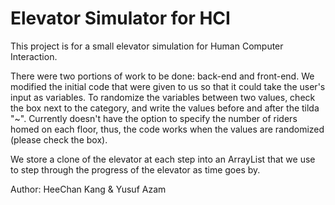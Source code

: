 # Elevator Simulator for HCI
This project is for a small elevator simulation for Human Computer Interaction.

There were two portions of work to be done: back-end and front-end. We modified the initial code that were given to us so that it could take the user's input as variables. To randomize the variables between two values, check the box next to the category, and write the values before and after the tilda "~". Currently doesn't have the option to specify the number of riders homed on each floor, thus, the code works when the values are randomized (please check the box).

We store a clone of the elevator at each step into an ArrayList<Elevator> that we use to step through the progress of the elevator as time goes by.

Author: HeeChan Kang & Yusuf Azam
